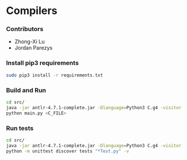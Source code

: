 # Compilers

###  Contributors

- Zhong-Xi Lu
- Jordan Parezys

### Install pip3 requirements

```bash
sudo pip3 install -r requirements.txt
```

### Build and Run

```bash
cd src/
java -jar antlr-4.7.1-complete.jar -Dlanguage=Python3 C.g4 -visitor
python main.py <C_FILE>
```

### Run tests

```bash
cd src/
java -jar antlr-4.7.1-complete.jar -Dlanguage=Python3 C.g4 -visitor
python -m unittest discover tests "*Test.py" -v
```